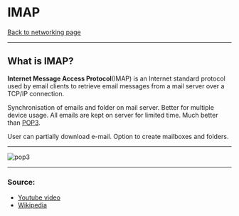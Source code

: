 # IMAP
[Back to networking page](../index.md)

---

## What is IMAP?
**Internet Message Access Protocol**(IMAP) is an Internet standard protocol used by email clients to retrieve email messages from a mail server over a TCP/IP connection.

Synchronisation of emails and folder on mail server. Better for multiple device usage. All emails are kept on server for limited time.
Much better than [POP3](Protocols/POP3.md).

User can partially download e-mail.
Option to create mailboxes and folders.

---

![pop3](https://www.gatevidyalay.com/wp-content/uploads/2018/09/Simple-Mail-Transfer-Protocol-1.png)

---

### Source:
- [Youtube video](https://youtu.be/SBaARws0hy4)
- [Wikipedia]()